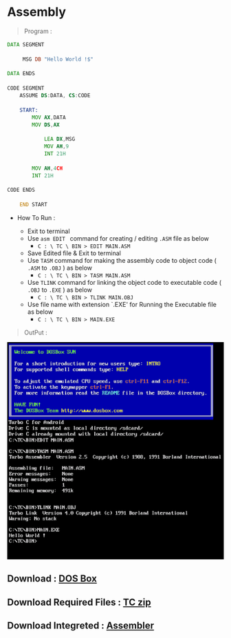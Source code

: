 # Assembly

> Program :

```asm
DATA SEGMENT

     MSG DB "Hello World !$"
     
DATA ENDS

CODE SEGMENT  
    ASSUME DS:DATA, CS:CODE
    
    START:
        MOV AX,DATA
        MOV DS,AX
        
            LEA DX,MSG
            MOV AH,9
            INT 21H
        
        MOV AH,4CH
        INT 21H
        
CODE ENDS

    END START
```

* How To Run :
 
   * Exit to terminal
   * Use ```asm EDIT ``` command for creating / editing `.ASM` file as below
      * `C : \ TC \ BIN > EDIT MAIN.ASM`
   * Save Edited file & Exit to terminal
   * Use `TASM` command for making the assembly code to object code ( `.ASM` to `.OBJ` ) as below
      * `C : \ TC \ BIN > TASM MAIN.ASM`
   * Use `TLINK` command for linking the object code to executable code ( `.OBJ` to `.EXE` ) as below
      * `C : \ TC \ BIN > TLINK MAIN.OBJ`
   * Use file name with extension `.EXE' for Running the Executable file as below
      * `C : \ TC \ BIN > MAIN.EXE`

> OutPut :

![Output](output.png)

## Download : [DOS Box](DOS%20Box_1.1.1.apk?raw=true)
## Download Required Files : [TC zip](TC.zip?raw=true)
## Download Integreted : [Assembler](Assembler_2.0.apk?raw=true)
